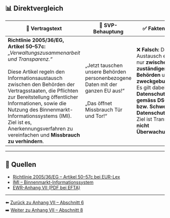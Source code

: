 ## 📊 Direktvergleich

| 📜 **Vertragstext** | 🧨 **SVP-Behauptung** | ✅ **Faktencheck** |
|---------------------|-----------------------|--------------------|
| **Richtlinie 2005/36/EG, Artikel 50–57c:** _„Verwaltungszusammenarbeit und Transparenz.“_ <br><br> Diese Artikel regeln den Informationsaustausch zwischen den Behörden der Vertragsstaaten, die Pflichten zur Bereitstellung öffentlicher Informationen, sowie die Nutzung des Binnenmarkt-Informationssystems (IMI). Ziel ist es, Anerkennungsverfahren zu vereinfachen und **Missbrauch zu verhindern**. | „Jetzt tauschen unsere Behörden personenbezogene Daten mit der ganzen EU aus!“ <br><br> „Das öffnet Missbrauch Tür und Tor!“ | ❌ **Falsch:** Der Austausch erfolgt nur **zwischen zuständigen Behörden** und **zweckgebunden**. <br> Es gilt dabei das **Datenschutzrecht gemäss DSGVO bzw. Schweizer Datenschutzgesetz**. <br> Ziel ist Transparenz, **nicht Überwachung**. |

---

## 🔗 Quellen

- [Richtlinie 2005/36/EG – Artikel 50–57c bei EUR-Lex](https://eur-lex.europa.eu/legal-content/DE/TXT/?uri=CELEX%3A32005L0036)
- [IMI – Binnenmarkt-Informationssystem](https://ec.europa.eu/internal_market/imi-net/index_de.htm)
- [EWR-Anhang VII (PDF bei EFTA)](https://www.efta.int/media/documents/legal-texts/eea/annexes-to-the-agreement/Annex-VII.pdf)

---

⬅️ [Zurück zu Anhang VII – Abschnitt 6](anhang_VII_abschnitt_6.md)  
➡️ [Weiter zu Anhang VII – Abschnitt 8](anhang_VII_abschnitt_8.md)
